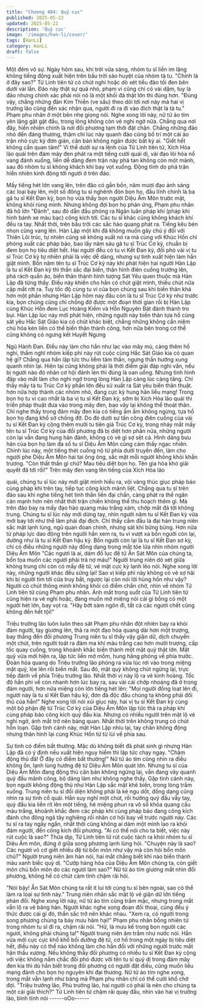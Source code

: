 ```yaml
---
title: "Chương 404: Quỷ cục"
published: 2025-05-22
updated: 2025-05-22
description: 'Quỷ cục'
image: '/images/han-li/cover/'
tags: [HanLi]
category: HanLi
draft: false
---
```


Một đêm vô sự.
Ngày hôm sau, khi trời vừa sáng, nhóm tu sĩ liền im lặng không
tiếng động xuất hiện trên bầu trời sào huyệt của nhóm tà tu.
"Chính là ở đây sao?" Tử Linh tiên tử có chút nghi hoặc dò xét
tiểu đảo tối đen bên dưới vài lần.
Đảo này thật sự quá nhỏ, phạm vi cũng chỉ có vài dặm, tuy là đảo
nhưng chính xác phải nói nó là một khối đá thật lớn thì đúng hơn.
"Đúng vậy, chẳng những đàn Kim Thiền (ve sầu) theo dõi tới nơi
này mà hai vị trưởng lão cũng đến xác nhận qua, người đi ra đi
vào đích thật là tà tu." Phạm phu nhân ở một bên nhẹ giọng nói.
Nghe xong lời này, nữ tử áo tím yên lặng gật gật đầu, trong lòng
không còn vẻ nghi ngờ nữa.
Chẳng qua nơi đây, hiển nhiên chính là nơi đối phương tạm thời
đặt chân.
Chẳng những đảo nhỏ đến đáng thương, thậm chí lúc này quanh
đảo cũng bố trí một cái ảo trận nhỏ cực kỳ đơn giản, căn bản
không ngăn được bất kỳ ai.
"Giết hết không cần quan tâm!"
Vì thế dưới sự ra lệnh của Tử Linh tiên tử, Xích Hỏa lão quái trên
đám mây đen phát ra một tiếng cười quái dị, vài đạo lôi hỏa nổ
vang đánh xuống, liền dễ dàng đem trận này phá tan không còn
một mảnh, sau đó nhóm tu sĩ không khách khí bay vọt xuống.
Động tĩnh do phá trận hiển nhiên kinh động tới người ở trên đảo.

Mấy tiếng hét lớn vang lên, trên đảo có gần bốn, năm mươi đạo
ánh sáng các loại bay lên, một số đông tu sĩ nghênh đón bọn họ,
đầu lĩnh chính là ba gã tu sĩ Kết Đan kỳ, bọn họ vừa thấy bọn
người Diệu Âm Môn trước mặt, không khỏi rùng mình.
Nhưng không đợi bọn họ phản ứng, Phạm phu nhân đã hô lớn
"Đánh", sau đó dẫn đầu phóng ra Ngân luân pháp khí (pháp khí
hình bánh xe màu bạc) công kích tới.
Các tu sĩ khác cũng không khách khí đều ra tay.
Nhất thời, trên bầu trời các sắc hào quang phát ra. Tiếng kêu bén
nhọn cũng vang lên.
Hàn Lập một khi đã không muốn gây chú ý đối với Thiên Lôi trúc,
tự nhiên cũng sẽ không xuất nó ra mà cùng với Khúc Hồn chỉ
phóng xuất các pháp bảo, bao lấy năm sáu gã tu sĩ Trúc Cơ kỳ,
chuẩn bị đem bọn họ tiêu diệt hết.
Hai người đều có tu vi Kết Đan kỳ, đối phó vài vị tu sĩ Trúc Cơ kỳ
tự nhiên phải là việc dễ dàng, nhưng sự tình xuất hiện làm hắn
giật mình.
Bốn năm tên tu sĩ Trúc Cơ kỳ này khi phát hiện hai người Hàn
Lập là tu sĩ Kết Đan kỳ thì thần sắc đại biến, thân hình điên cuồng
trướng lên, phá rách quần áo, biến thân thành hình tượng Sát
Yêu quen thuộc mà Hàn Lập đã từng thấy. Điều này khiến cho
hắn có chút giật mình, thiếu chút nữa cặp mắt rớt ra.
Tuy tốc độ cùng tu vi của bọn chúng sau khi biến thân khá hơn
một phần nhưng Hàn Lập hôm nay đâu còn là tu sĩ Trúc Cơ kỳ
như trước kia, bọn chúng cũng chỉ chống đở được một đoạn thời
gian rồi bị Hàn Lập cùng Khúc Hồn đem Lục Hoàng Kiếm và Hỗn
Nguyên Bát đánh thành tro bụi.
Hàn Lập lúc này mới phát hiện, những người này biến thân tựa
hồ cùng sát yêu Hắc Sát Giáo kia có chút khác biệt, chẳng những
không cần niệm chú hóa kén liền có thể biến thân thành công,
hơn nữa bên trong cơ thể cũng không có ngưng kết Huyết Ngưng

Ngũ Hành Đan.
Điều này làm cho hắn như lạc vào mây mù, càng thêm hồ nghi,
thầm nghĩ nhóm kiếp phỉ này rút cuộc cùng Hắc Sát Giáo kia có
quan hệ gì?
Chẳng qua hắn lập tức thu liễm tâm thần, ngưng thần hướng
xung quanh nhìn lại.
Hiện tại cũng không phải là thời điểm giải đáp nghi vấn, nếu bị
người nào đó nhân cơ hội đánh lén thì đúng là oan uổng.
Nhưng tình hình đập vào mắt làm cho nghi ngờ trong lòng Hàn
Lập càng lúc càng tăng.
Chỉ thấy mấy tà tu Trúc Cơ kỳ phần lớn đều sử xuất ra Sát yêu
biến thân thuật. hơn nữa hợp thành các nhóm nhỏ, đang cực kỳ
hung hãn liều mạng!
Trong bọn họ tu vi cao nhất là ba vị tu sĩ Kết Đan kỳ, sớm bị Xích
Hỏa lão quái thi triển pháp thuật đưa vào trong mây đen, bao vây
lại không thể thoát thân.
Chỉ nghe thấy trong đám mây đen kia có tiếng ầm ầm không
ngừng, tựa hồ bọn họ đang khổ sở chống đỡ.
Do đó dưới sự tấn công điên cuồng của vài tu sĩ Kết Đan kỳ cộng
thêm mười tu tiên giả Trúc Cơ kỳ, trong nháy mắt mấy tên tu sĩ
Trúc Cơ kỳ của đối phương đã bị diệt hơn phân nửa, những
người còn lại vẫn đang hung hãn đánh, không có vẻ gì sợ sệt cả.
Hình dáng bưu hãn của bọn họ làm đa số tu sĩ Diệu Âm Môn
cũng cảm thấy ngạc nhiên.
Chính lúc này, một tiếng thét cuồng nộ từ phía dưới truyền đến,
làm cho người phe Diệu Âm Môn hai tai ông ông, sắc mặt mỗi
người không khỏi khẩn trương.
"Còn thất thần gì chứ? Mau tiêu diệt bọn họ. Tên gia hỏa khó giải
quyết đã tới rồi!" Trên mây đen vang lên tiếng của Xích Hỏa lão

quái, chúng tu sĩ lúc này mới giật mình hiểu ra, vội vàng thúc giục
pháp bảo cùng pháp khí trên tay, tiếp tục công kích mãnh liệt.
Chẳng qua tu sĩ trên đảo sau khi nghe tiếng hét tinh thần liền đại
chấn, càng phát ra thế ngăn cản mạnh hơn nên nhất thời trận
chiến không thể thu hoạch thêm gì.
Mà trên đảo bay ra mấy đạo hào quang màu trắng xám, chớp mắt
đã tới không trung.
Chúng tu sĩ lúc này mới dừng tay, nhìn người năm tu sĩ Kết Đan
kỳ vừa mới bay tới như thể lâm phải đại địch.
Chỉ thấy cầm đầu là đại hán trung niên sắc mặt lạnh lùng, ngũ
quan đoan chính, nhưng sát khí bừng bừng.
Hơn nữa từ pháp lực dao động trên người hắn xem ra, tu vi vượt
xa bốn người còn lại, dường như là tu sĩ Kết Đan hậu kỳ. Bốn
người còn lại là tu sĩ Kết Đan sơ kỳ, chỉ có điều những người này
đồng dạng trong mắt tóe lửa nhìn nhóm người Diệu Âm Môn
"Các ngươi là ai, dám đồ lục đệ tử Ẩn Sát Môn của chúng ta, bổn
tọa muốn các ngươi phải trả nợ máu!" Người trung niên dò xét
giữa không trung chỉ còn có mấy đệ tử, vẻ mặt cực kỳ lạnh lẽo
nói.
Nghe xong lời này, những người khác đều sững lại!
Sao vị kiếp phỉ này không có vẻ sợ hãi khi bị người tìm tới cửa
truy bắt, ngược lại còn nói lời hùng hồn như vậy?
Người có chút thông minh không khỏi có điểm chần chờ, nhìn về
nhóm Tử Linh tiên tử cùng Phạm phu nhân.
Ánh mắt trong suốt của Tử Linh tiên tử cũng hiện ra vẻ nghi hoặc,
đang muốn mở miệng nói cái gì bỗng có một người hét lớn, bay
vọt ra.
"Hãy bớt sàm ngôn đi, tất cả các ngươi chết cũng không đền hết
tội!"

Triệu trưởng lão luôn luôn theo sát Phạm phu nhân đột nhiên bay
ra khỏi đám người, tay giương lên, thả ra một đạo hỏa quang dài
hơn một trượng, bay thẳng đến đối phương
Trung niên tu sĩ thấy vậy giận dữ, dịch chuyển một chút, trên
người toát ra đám ma khí màu trắng cao hơn mười trượng, cấp
tốc quay cuồng, trong khoảnh khắc biến thành một mặt quỷ thật
lớn.
Mặt quỷ vừa mới hiện ra, lập tức liền mở mồm, hung hăng phóng
về phía trước.
Đoàn hỏa quang do Triệu trưởng lão phóng ra vừa lúc rơi vào
trong miệng mặt quỷ, lóe lên rồi biến mất.
Sau đó, mặt quỷ không chút ngừng lại, trực tiếp đánh về phía
Triệu trưởng lão.
Nhất thời vị này lộ ra vẻ kinh hoàng.
Tốc độ hắn phi về còn nhanh hơn lúc bay ra, sau vài cái chớp
nhoáng đã ở trong đám người, hơn nữa miệng còn lớn tiếng hét
lên:
"Mọi người đồng loạt lên đi, người này là tu sĩ Kết Đan hậu kỳ,
đơn đả độc đấu chúng ta không phải đối thủ của hắn!"
Nghe xong lời nói xúi giục này, hai vị tu sĩ Kết Đan kỳ cùng một bộ
phận đệ tử Trúc Cơ kỳ của Diệu Âm Môn lập tức thả ra pháp khí
cùng pháp bảo công kích quỷ đầu kia.
Nhưng có nhiều người trên mặt lộ vẻ nghi ngờ, ánh mắt trở nên
bàng quan.
Nhất thời trên không trung có chút hỗn loạn.
Gặp tình cảnh này, mặt Hàn Lập nhíu lại, tay chân không động
nhưng thân hình lại cùng Khúc Hồn từ từ lùi về phía sau.

Sự tình có điểm bất thường.
Mặc dù không biết đã phát sinh gì nhưng Hàn Lập đã có ý định
nếu xuất hiện nguy hiểm thì lập tức chạy ngay.
"Chậm động thủ đã! Ở đây có điểm bất thường!" Nữ tử áo tím
cũng nhìn ra điều không ổn, lạnh lùng hướng đệ tử Diệu Âm Môn
quát lớn.
Nhưng tu sĩ của Diệu Âm Môn đang động thủ căn bản không
ngừng lại, vẫn đang vây quanh quỷ đầu mãnh công, bộ dáng làm
như không nghe thấy.
Gặp tình cảnh này, bọn người không động thủ như Hàn Lập sắc
mặt khẽ biến, trong lòng trầm xuống.
Trung niên tu sĩ đối diện không phải là kẻ ngu dốt, đồng dạng
cũng nhìn ra sự tình cổ quái.
Hắn suy nghĩ một chút, rồi hướng quỷ đầu vẫy tay, quỷ đầu kia
liền rít lên một tiếng, hé miệng phun ra vô số khỏa quang cầu màu
trắng, khoảnh khắc đem các pháp khí cùng pháp bảo đang công
kích đánh cho đông ngã tây nghiêng rồi nhân cơ hội bay về trước
người này.
Các tu sĩ ra tay ngây ngẩn, nhất thời cũng không ai dám một mình
lao ra khỏi đám người, đến công kích đối phương.
"Ai có thể nói cho ta biết, việc này rút cuộc là sao?" Thừa dịp, Tử
Linh tiên tử rút cuộc tách ra khỏi nhóm tu sĩ Diệu Âm môn, đứng
ở giữa song phương lạnh lùng hỏi.
"Chuyện này là sao? Các ngươi vô cớ giết nhiều đệ tử bổn môn
như vậy mà còn hỏi bổn môn chủ?" Người trung niên âm hàn nói,
hai mắt chẳng biết khi nào biến thành màu xanh biếc quỷ dị.
"Cướp hàng hóa của Diệu Âm Môn chúng ta, còn giết môn chủ
bổn môn do các ngươi làm sao?" Nữ tử áo tím giương mắt nhìn
đối phương, không hề có chút cảm tình chậm rãi hỏi.

"Nói bậy! Ẩn Sát Môn chúng ta rất ít lui tới cùng tu sĩ bên ngoài,
sao có thể làm ra loại sự tình này." Trung niên nhân sắc mặt lộ vẻ
giận dữ lớn tiếng phản đối.
Nghe xong lời này, nữ tử áo tím cũng trầm mặc, nhưng trong mắt
vẫn lộ ra vẻ băng hàn.
Người khác nghe xong đoạn đối thoại, cũng đều ý thức được cái
gì đó, thần sắc trở nên khác nhau.
"Xem ra, có người trong song phương chúng ta bày mưu hãm
hại!" Phạm phu nhân bỗng nhiên từ trong nhóm tu sĩ đi ra, chậm
rãi nói.
"Hừ, là mưu kế trong bọn người các ngươi, không phải chúng ta!"
Người trung niên âm trầm như nước nói.
Hắn vừa mới cực cực khổ khổ bồi dưỡng đệ tử, cơ hồ trong một
ngày bị tiêu diệt hết, điều này có thể nào không làm cho hắn đối
với những người trước mắt hận thấu xương.
Nếu không thấy đối phương có nhiều tu sĩ Kết Đan kỳ cộng với
việc không nắm chắc đối phó được với tên tu sĩ quỷ dị trong đám
mây đen kia thì dù hắn biết trong đối phương có người đặt điều,
cũng muốn liều mạng đánh cho bọn họ nguyên khí đại thương.
Nữ tử áo tím nghe xong, trong mắt vẫn lạnh như băng mà Phạm
phu nhân chỉ có thể cười khổ chờ đợi.
"Triệu trưởng lão, Phù trưởng lão, hai người có phải là nên cho
chúng ta một cái giải thích?" Tử Linh tiên tử chậm rãi quay đầu,
nhìn vào hai vị trưởng lão, bình tĩnh nói
------oOo------
